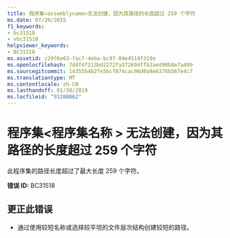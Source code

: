 ```yaml
---
title: 程序集<assemblyname>无法创建，因为其路径的长度超过 259 个字符
ms.date: 07/20/2015
f1_keywords:
- bc31518
- vbc31518
helpviewer_keywords:
- BC31518
ms.assetid: c29f6e63-fac7-4eba-bc97-84e4514f319e
ms.openlocfilehash: 7d4f4f213bd2272fa372694ffb2aed90b8e7a409
ms.sourcegitcommit: 14355b4b2fe5bcf874cac96d0a9e6376b567e4c7
ms.translationtype: MT
ms.contentlocale: zh-CN
ms.lasthandoff: 01/30/2019
ms.locfileid: "55288062"
---
```

# <a name="assembly-assemblyname-cannot-be-created-because-its-path-is-longer-than-259-characters"></a>程序集\<程序集名称 > 无法创建，因为其路径的长度超过 259 个字符
此程序集的路径长度超过了最大长度 259 个字符。  
  
 **错误 ID:** BC31518  
  
## <a name="to-correct-this-error"></a>更正此错误  
  
-   通过使用较短名称或选择较平坦的文件层次结构创建较短的路径。